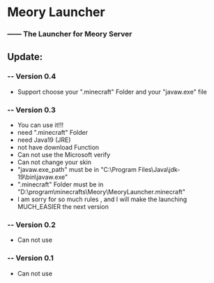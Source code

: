 # Meory Launcher 
### —— The Launcher for Meory Server

## Update:

### -- Version 0.4
- Support choose your ".minecraft" Folder and your "javaw.exe" file

### -- Version 0.3
- You can use it!!!
- need ".minecraft" Folder
- need Java19 (JRE)
- not have download Function
- Can not use the Microsoft verify
- Can not change your skin
- "javaw.exe_path" must be in "C:\\Program Files\Java\jdk-19\bin\javaw.exe"
- ".minecraft" Folder must be in "D:\\program\minecrafts\Meory\MeoryLauncher\.minecraft"
- I am sorry for so much rules , and I will make the launching MUCH_EASIER the next version

### -- Version 0.2
- Can not use

### -- Version 0.1 
- Can not use 
